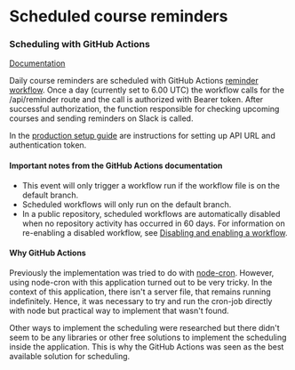 # Scheduled course reminders

### Scheduling with GitHub Actions

[Documentation](https://docs.github.com/en/actions/using-workflows/events-that-trigger-workflows#schedule)

Daily course reminders are scheduled with GitHub Actions [reminder workflow](https://github.com/ohtutraininghub/traininghub/actions/workflows/reminder.yml). Once a day (currently set to 6.00 UTC) the workflow calls for the /api/reminder route and the call is authorized with Bearer token. After successful authorization, the function responsible for checking upcoming courses and sending reminders on Slack is called.

In the [production setup guide](https://github.com/ohtutraininghub/traininghub/blob/staging/docs/production-setup-guide.md) are instructions for setting up API URL and authentication token.

#### Important notes from the GitHub Actions documentation

- This event will only trigger a workflow run if the workflow file is on the default branch.
- Scheduled workflows will only run on the default branch.
- In a public repository, scheduled workflows are automatically disabled when no repository activity has occurred in 60 days. For information on re-enabling a disabled workflow, see [Disabling and enabling a workflow](https://docs.github.com/en/enterprise-server@3.12/actions/using-workflows/disabling-and-enabling-a-workflow#enabling-a-workflow).

#### Why GitHub Actions

Previously the implementation was tried to do with [node-cron](https://www.npmjs.com/package/node-cron). However, using node-cron with this application turned out to be very tricky. In the context of this application, there isn't a server file, that remains running indefinitely. Hence, it was necessary to try and run the cron-job directly with node but practical way to implement that wasn't found.

Other ways to implement the scheduling were researched but there didn't seem to be any libraries or other free solutions to implement the scheduling inside the application. This is why the GitHub Actions was seen as the best available solution for scheduling.
